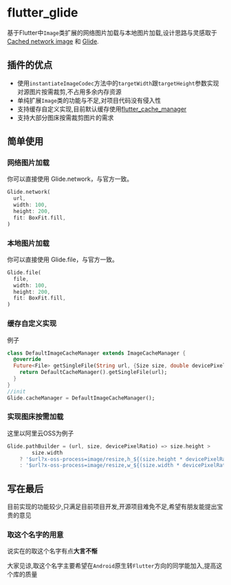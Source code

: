 # flutter_glide

基于Flutter中`Image`类扩展的网络图片加载与本地图片加载,设计思路与灵感取于 [Cached network image](https://github.com/renefloor/flutter_cached_network_image) 和 [Glide](https://github.com/bumptech/glide).


## 插件的优点
- 使用`instantiateImageCodec`方法中的`targetWidth`跟`targetHeight`参数实现对源图片按需裁剪,不占用多余内存资源
- 单纯扩展`Image`类的功能与不足,对项目代码没有侵入性
- 支持缓存自定义实现,目前默认缓存使用[flutter_cache_manager](https://pub.dartlang.org/packages/flutter_cache_manager)
- 支持大部分图床按需裁剪图片的需求
## 简单使用
### 网络图片加载
你可以直接使用 Glide.network，与官方一致。
```dart
Glide.network(
  url,
  width: 100,
  height: 200,
  fit: BoxFit.fill,
)
```
### 本地图片加载
你可以直接使用 Glide.file，与官方一致。
```dart
Glide.file(
  file,
  width: 100,
  height: 200,
  fit: BoxFit.fill,
)
```
### 缓存自定义实现
例子
```dart
class DefaultImageCacheManager extends ImageCacheManager {
  @override
  Future<File> getSingleFile(String url, {Size size, double devicePixelRatio}) {
    return DefaultCacheManager().getSingleFile(url);
  }
}
//init
Glide.cacheManager = DefaultImageCacheManager();
```
### 实现图床按需加载
这里以阿里云OSS为例子
```dart
Glide.pathBuilder = (url, size, devicePixelRatio) => size.height >
        size.width
    ? '$url?x-oss-process=image/resize,h_${(size.height * devicePixelRatio).toInt()}'
    : '$url?x-oss-process=image/resize,w_${(size.width * devicePixelRatio).toInt()}';
```
## 写在最后
目前实现的功能较少,只满足目前项目开发,开源项目难免不足,希望有朋友能提出宝贵的意见
### 取这个名字的用意
说实在的取这个名字有点**大言不惭**

大家见谅,取这个名字主要希望在`Android`原生转`Flutter`方向的同学能加入,提高这个库的质量

